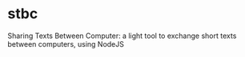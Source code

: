 # stbc
Sharing Texts Between Computer: a light tool to exchange short texts between computers, using NodeJS
